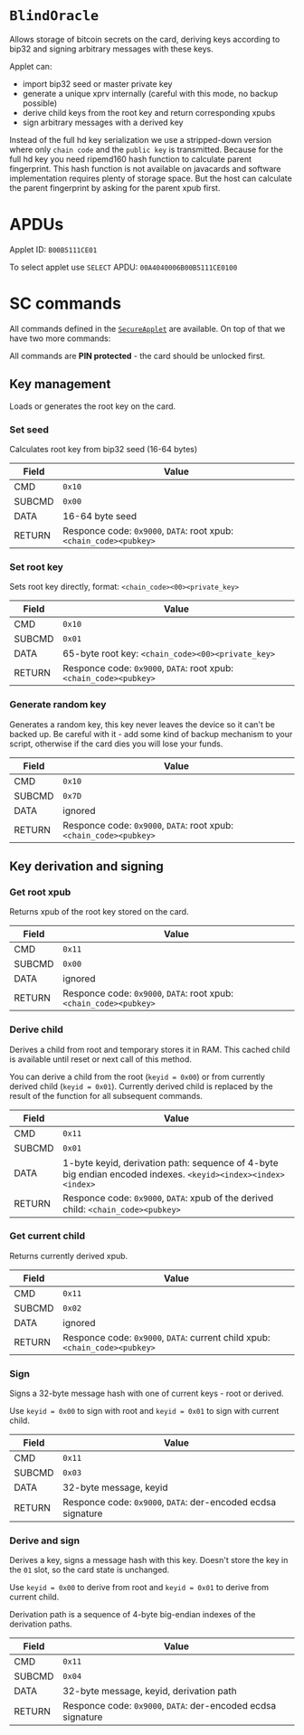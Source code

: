 # `BlindOracle`

Allows storage of bitcoin secrets on the card, deriving keys according to bip32 and signing arbitrary messages with these keys.

Applet can:
- import bip32 seed or master private key
- generate a unique xprv internally (careful with this mode, no backup possible)
- derive child keys from the root key and return corresponding xpubs
- sign arbitrary messages with a derived key

Instead of the full hd key serialization we use a stripped-down version where only `chain code` and the `public key` is transmitted. Because for the full hd key you need ripemd160 hash function to calculate parent fingerprint. This hash function is not available on javacards and software implementation requires plenty of storage space. But the host can calculate the parent fingerprint by asking for the parent xpub first.

# APDUs

Applet ID: `B00B5111CE01`

To select applet use `SELECT` APDU: `00A4040006B00B5111CE0100`

# SC commands

All commands defined in the [`SecureApplet`](./SecureApplet.md) are available. On top of that we have two more commands:

All commands are **PIN protected** - the card should be unlocked first.

## Key management

Loads or generates the root key on the card.

### Set seed

Calculates root key from bip32 seed (16-64 bytes)

| Field  | Value                                    |
| ------ | ---------------------------------------- |
| CMD    | `0x10`                                   |
| SUBCMD | `0x00`                                   |
| DATA   | 16-64 byte seed                          |
| RETURN | Responce code: `0x9000`, `DATA`: root xpub: `<chain_code><pubkey>` |

### Set root key

Sets root key directly, format: `<chain_code><00><private_key>`

| Field  | Value                                    |
| ------ | ---------------------------------------- |
| CMD    | `0x10`                                   |
| SUBCMD | `0x01`                                   |
| DATA   | 65-byte root key: `<chain_code><00><private_key>` |
| RETURN | Responce code: `0x9000`, `DATA`: root xpub: `<chain_code><pubkey>` |

### Generate random key

Generates a random key, this key never leaves the device so it can't be backed up. Be careful with it - add some kind of backup mechanism to your script, otherwise if the card dies you will lose your funds.

| Field  | Value                                    |
| ------ | ---------------------------------------- |
| CMD    | `0x10`                                   |
| SUBCMD | `0x7D`                                   |
| DATA   | ignored                                  |
| RETURN | Responce code: `0x9000`, `DATA`: root xpub: `<chain_code><pubkey>` |

## Key derivation and signing

### Get root xpub

Returns xpub of the root key stored on the card.

| Field  | Value                                    |
| ------ | ---------------------------------------- |
| CMD    | `0x11`                                   |
| SUBCMD | `0x00`                                   |
| DATA   | ignored                                  |
| RETURN | Responce code: `0x9000`, `DATA`: root xpub: `<chain_code><pubkey>` |

### Derive child

Derives a child from root and temporary stores it in RAM. This cached child is available until reset or next call of this method.

You can derive a child from the root (`keyid = 0x00`) or from currently derived child (`keyid = 0x01`). Currently derived child is replaced by the result of the function for all subsequent commands.

| Field  | Value                                    |
| ------ | ---------------------------------------- |
| CMD    | `0x11`                                   |
| SUBCMD | `0x01`                                   |
| DATA   | 1-byte keyid, derivation path: sequence of 4-byte big endian encoded indexes. `<keyid><index><index><index>` |
| RETURN | Responce code: `0x9000`, `DATA`: xpub of the derived child: `<chain_code><pubkey>` |

### Get current child

Returns currently derived xpub.

| Field  | Value                                    |
| ------ | ---------------------------------------- |
| CMD    | `0x11`                                   |
| SUBCMD | `0x02`                                   |
| DATA   | ignored                                  |
| RETURN | Responce code: `0x9000`, `DATA`: current child xpub: `<chain_code><pubkey>` |

### Sign

Signs a 32-byte message hash with one of current keys - root or derived.

Use `keyid = 0x00` to sign with root and `keyid = 0x01` to sign with current child.

| Field  | Value                                    |
| ------ | ---------------------------------------- |
| CMD    | `0x11`                                   |
| SUBCMD | `0x03`                                   |
| DATA   | 32-byte message, keyid                   |
| RETURN | Responce code: `0x9000`, `DATA`: der-encoded ecdsa signature |


### Derive and sign

Derives a key, signs a message hash with this key. Doesn't store the key in the `01` slot, so the card state is unchanged.

Use `keyid = 0x00` to derive from root and `keyid = 0x01` to derive from current child.

Derivation path is a sequence of 4-byte big-endian indexes of the derivation paths.

| Field  | Value                                    |
| ------ | ---------------------------------------- |
| CMD    | `0x11`                                   |
| SUBCMD | `0x04`                                   |
| DATA   | 32-byte message, keyid, derivation path  |
| RETURN | Responce code: `0x9000`, `DATA`: der-encoded ecdsa signature |
